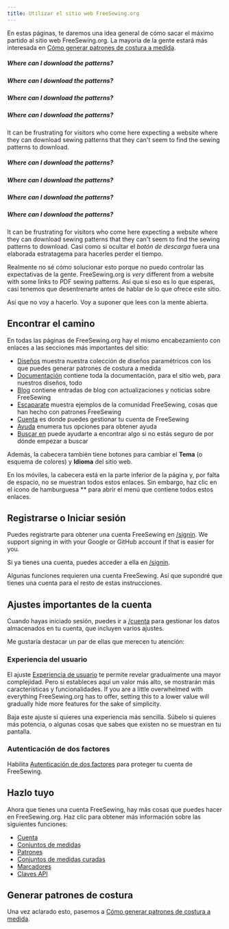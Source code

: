 ```yaml
---
title: Utilizar el sitio web FreeSewing.org
---
```


En estas páginas, te daremos una idea general de cómo sacar el máximo partido al sitio web FreeSewing.org. La mayoría de la gente estará más interesada en [Cómo generar patrones de costura a medida](/docs/about/site/draft/).


<Comment by="joost">

##### Where can I download the patterns?

##### Where can I download the patterns?

##### Where can I download the patterns?

##### Where can I download the patterns?

It can be frustrating for visitors who come here expecting a website where they can download sewing patterns that they can't seem to find the sewing patterns to download.

##### Where can I download the patterns?

##### Where can I download the patterns?

##### Where can I download the patterns?

##### Where can I download the patterns?

It can be frustrating for visitors who come here expecting a website where they can download sewing patterns that they can't seem to find the sewing patterns to download. Casi como si ocultar el *botón de descarga* fuera una elaborada estratagema para hacerles perder el tiempo.

Realmente no sé cómo solucionar esto porque no puedo controlar las expectativas de la gente.
FreeSewing.org is _very_ different from a website with some links to PDF sewing patterns.
Así que si eso es lo que esperas, casi tenemos que desentrenarte antes de hablar de lo que ofrece este sitio.

Así que no voy a hacerlo. Voy a suponer que lees con la mente abierta.

</Comment>

## Encontrar el camino

En todas las páginas de FreeSewing.org hay el mismo encabezamiento con enlaces a las secciones más importantes del sitio:

- [Diseños](/designs/) muestra nuestra colección de diseños paramétricos con los que puedes generar patrones de costura a medida
- [Documentación](/documentation/) contiene toda la documentación, para el sitio web, para nuestros diseños, todo
- [Blog](/blog/) contiene entradas de blog con actualizaciones y noticias sobre FreeSewing
- [Escaparate](/showcase/) muestra ejemplos de la comunidad FreeSewing, cosas que han hecho con patrones FreeSewing
- [Cuenta](/account/) es donde puedes gestionar tu cuenta de FreeSewing
- [Ayuda](/support/) enumera tus opciones para obtener ayuda
- [Buscar en](/search/) puede ayudarte a encontrar algo si no estás seguro de por dónde empezar a buscar

Además, la cabecera también tiene botones para cambiar el **Tema** (o esquema de colores) y **Idioma** del sitio web.

En los móviles, la cabecera está en la parte inferior de la página y, por falta de espacio, no se muestran todos estos enlaces. Sin embargo, haz clic en el icono de hamburguesa ** para abrir el menú que contiene todos estos enlaces.

## Registrarse o Iniciar sesión

Puedes registrarte para obtener una cuenta FreeSewing en [/signin](/signin/). We support signing in with your Google or GitHub account if that is easier for you.

Si ya tienes una cuenta, puedes acceder a ella en [/signin](/signin/).

Algunas funciones requieren una cuenta FreeSewing. Así que supondré que tienes una cuenta para el resto de estas instrucciones.

## Ajustes importantes de la cuenta

Cuando hayas iniciado sesión, puedes ir a [/cuenta](/account/) para gestionar los datos almacenados en tu cuenta, que incluyen varios ajustes.

Me gustaría destacar un par de ellas que merecen tu atención:

### Experiencia del usuario

El ajuste [Experiencia de usuario](/account/control/) te permite revelar gradualmente una mayor complejidad. Pero si estableces aquí un valor más alto, se mostrarán más características y funcionalidades. If you are a little overwhelmed with everything FreeSewing.org has to offer, setting this to a lower value will gradually hide more features for the sake of simplicity.

Baja este ajuste si quieres una experiencia más sencilla. Súbelo si quieres más potencia, o algunas cosas que sabes que existen no se muestran en tu pantalla.

### Autenticación de dos factores

Habilita [Autenticación de dos factores](/account/mfa/) para proteger tu cuenta de FreeSewing.

## Hazlo tuyo

Ahora que tienes una cuenta FreeSewing, hay más cosas que puedes hacer en FreeSewing.org. Haz clic para obtener más información sobre las siguientes funciones:

- [Cuenta](/docs/about/site/account)
- [Conjuntos de medidas](/docs/about/site/sets)
- [Patrones](/docs/about/site/patterns)
- [Conjuntos de medidas curadas](/docs/about/site/csets)
- [Marcadores](/docs/about/site/bookmarks)
- [Claves API](/docs/about/site/apikeys)


## Generar patrones de costura

Una vez aclarado esto, pasemos a [Cómo generar patrones de costura a medida](/docs/about/site/draft/).

